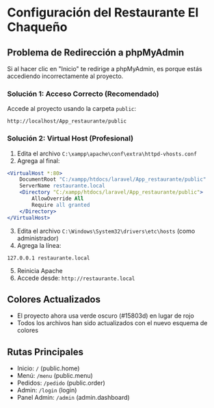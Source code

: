 # Configuración del Restaurante El Chaqueño

## Problema de Redirección a phpMyAdmin

Si al hacer clic en "Inicio" te redirige a phpMyAdmin, es porque estás accediendo incorrectamente al proyecto.

### Solución 1: Acceso Correcto (Recomendado)
Accede al proyecto usando la carpeta `public`:
```
http://localhost/App_restaurante/public
```

### Solución 2: Virtual Host (Profesional)
1. Edita el archivo `C:\xampp\apache\conf\extra\httpd-vhosts.conf`
2. Agrega al final:
```apache
<VirtualHost *:80>
    DocumentRoot "C:/xampp/htdocs/laravel/App_restaurante/public"
    ServerName restaurante.local
    <Directory "C:/xampp/htdocs/laravel/App_restaurante/public">
        AllowOverride All
        Require all granted
    </Directory>
</VirtualHost>
```

3. Edita el archivo `C:\Windows\System32\drivers\etc\hosts` (como administrador)
4. Agrega la línea:
```
127.0.0.1 restaurante.local
```

5. Reinicia Apache
6. Accede desde: `http://restaurante.local`

## Colores Actualizados
- El proyecto ahora usa verde oscuro (#15803d) en lugar de rojo
- Todos los archivos han sido actualizados con el nuevo esquema de colores

## Rutas Principales
- Inicio: `/` (public.home)
- Menú: `/menu` (public.menu)
- Pedidos: `/pedido` (public.order)
- Admin: `/login` (login)
- Panel Admin: `/admin` (admin.dashboard)